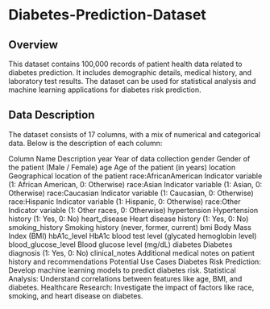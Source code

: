 # Diabetes-Prediction-Dataset
## Overview
This dataset contains 100,000 records of patient health data related to diabetes prediction. It includes demographic details, medical history, and laboratory test results. The dataset can be used for statistical analysis and machine learning applications for diabetes risk prediction.

## Data Description
The dataset consists of 17 columns, with a mix of numerical and categorical data. Below is the description of each column:

Column Name	Description
year	Year of data collection
gender	Gender of the patient (Male / Female)
age	Age of the patient (in years)
location	Geographical location of the patient
race:AfricanAmerican	Indicator variable (1: African American, 0: Otherwise)
race:Asian	Indicator variable (1: Asian, 0: Otherwise)
race:Caucasian	Indicator variable (1: Caucasian, 0: Otherwise)
race:Hispanic	Indicator variable (1: Hispanic, 0: Otherwise)
race:Other	Indicator variable (1: Other races, 0: Otherwise)
hypertension	Hypertension history (1: Yes, 0: No)
heart_disease	Heart disease history (1: Yes, 0: No)
smoking_history	Smoking history (never, former, current)
bmi	Body Mass Index (BMI)
hbA1c_level	HbA1c blood test level (glycated hemoglobin level)
blood_glucose_level	Blood glucose level (mg/dL)
diabetes	Diabetes diagnosis (1: Yes, 0: No)
clinical_notes	Additional medical notes on patient history and recommendations
Potential Use Cases
Diabetes Risk Prediction: Develop machine learning models to predict diabetes risk.
Statistical Analysis: Understand correlations between features like age, BMI, and diabetes.
Healthcare Research: Investigate the impact of factors like race, smoking, and heart disease on diabetes.
